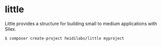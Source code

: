 # little
Little provides a structure for building small to medium applications with Silex.

    $ composer create-project heidilabs/little myproject
